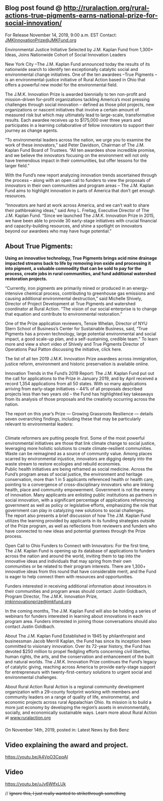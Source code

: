 ## Blog post found @  http://ruralaction.org/rural-actions-true-pigments-earns-national-prize-for-social-innovation/

For Release November 14, 2019, 9:00 a.m. EST
Contact: JMKInnovationPrize@JMKFund.org

Environmental Justice Initiative Selected by J.M. Kaplan Fund from 1,300+ Ideas, Joins Nationwide Cohort of Social Innovation Leaders

New York City –The J.M. Kaplan Fund announced today the results of its nationwide search to identify ten exceptionally catalytic social and environmental change initiatives. One of the ten awardees –True Pigments – is an environmental-justice initiative of Rural Action based in Ohio that offers a powerful new model for the environmental field.

The J.M.K. Innovation Prize is awarded biennially to ten non-profit and mission-driven for-profit organizations tackling America’s most pressing challenges through social innovation – defined as those pilot projects, new organizations or nascent initiatives that involve a certain amount of measured risk but which may ultimately lead to large-scale, transformative results.  Each awardee receives up to $175,000 over three years and participates in a learning collaborative of fellow innovators to support their journey as change agents.  

“To environmental leaders across the nation, we urge you to examine the work of these innovators,” said Peter Davidson, Chairman of The J.M. Kaplan Fund Board of Trustees. “All ten awardees show incredible promise, and we believe the innovators focusing on the environment will not only have tremendous impact in their communities, but offer lessons for the larger field.” 

With the Fund’s new report analyzing innovation trends ascertained through the process – along with an open call to funders to view the proposals of innovators in their own communities and program areas – The J.M. Kaplan Fund aims to highlight innovation in parts of America that don’t get enough resources.

“Innovators are hard at work across America, and we can’t wait to share their pathbreaking ideas,” said Amy L. Freitag, Executive Director of The J.M. Kaplan Fund.  “Since we launched The J.M.K. Innovation Prize in 2015, we have been able to provide 30 early-stage initiatives with crucial financial and capacity-building resources, and shine a spotlight on innovators beyond our awardees who may have huge potential.”


## About True Pigments: 
**Using an innovative technology, True Pigments brings acid mine drainage impacted streams back to life by removing iron oxide and processing it into pigment, a valuable commodity that can be sold to pay for the process, create jobs in rural communities, and fund additional watershed restoration projects.**

“Currently, iron pigments are primarily mined or produced in an energy-intensive chemical process, contributing to greenhouse gas emissions and causing additional environmental destruction,” said Michelle Shively, Director of Project Development at True Pigments and watershed coordinator at Rural Action. “The vision of our social enterprise is to change that equation and contribute to environmental restoration.”  

One of the Prize application reviewers, Tensie Whelan, Director of NYU Stern School of Business’s Center for Sustainable Business, said, “True Pigments has a proven technology, large potential environmental and social impact, a good scale-up plan, and a self-sustaining, credible team.” To learn more and view a short video of Shively and True Pigments Director of Operations Paul Patton discussing the initiative, click here. 

The list of all ten 2019 J.M.K. Innovation Prize awardees across immigration, justice reform, environment and historic preservation is available online. 

Innovation Trends in the Fund’s 2019 Report:
The J.M. Kaplan Fund put out the call for applications to the Prize in January 2019, and by April received a record 1,354 applications from all 50 states. With so many applications arriving from early-stage initiatives – 44% of all proposals described projects less than two years old – the Fund has highlighted key takeaways from its analysis of those proposals and the creativity occurring across the nation. 

The report on this year’s Prize — Growing Grassroots Resilience — details seven overarching findings, including these that may be particularly relevant to environmental leaders:
##
Climate reformers are putting people first. Some of the most powerful environmental initiatives are those that link climate change to social justice, leveraging more holistic solutions to create climate-resilient communities. 
Waste can be reimagined as a source of community value. Among places scarred by environmental injustice, innovators are digging deeply into the waste stream to restore ecologies and rebuild economies.  
Public health initiatives are being reframed as social medicine. Across the Fund’s program areas of social justice, the environment and heritage conservation, more than 1 in 5 applicants referenced health or health care, pointing to a convergence of cross-disciplinary innovators who are linking health, place and community empowerment.
Government is not the enemy of innovation. Many applicants are enlisting public institutions as partners in social innovation, with a significant percentage of applications referencing government as well as policy or legislative efforts, emphasizing the role that government can play in catalyzing new solutions to social challenges.  
The report also presents a brief discussion of how The J.M. Kaplan Fund utilizes the learning provided by applicants in its funding strategies outside of the Prize program, as well as reflections from reviewers and funders who have connected to new ideas and potential grantees through the Prize process. 

Open Call to Ohio Funders to Connect with Innovators:
For the first time, The J.M. Kaplan Fund is opening up its database of applications to funders across the nation and around the world, inviting them to tap into the innovative ideas and individuals that may spring from their own communities or be related to their program interests. There are 1,300+ innovative ideas from this round that have considerable merit, and the Fund is eager to help connect them with resources and opportunities.  

Funders interested in receiving additional information about innovators in their communities and program areas should contact: Justin Goldbach, Program Director, The J.M.K. Innovation Prize, jmkinnovationprize@jmkfund.org

In the coming months, The J.M. Kaplan Fund will also be holding a series of webinars for funders interested in learning about innovations in each program area. Funders interested in joining those conversations should also contact Justin Goldbach. 

About The J.M. Kaplan Fund
Established in 1945 by philanthropist and businessman Jacob Merrill Kaplan, the Fund has since its inception been committed to visionary innovation. Over its 72-year history, the Fund has devoted $250 million to propel fledgling efforts concerning civil liberties, human rights, the arts, and the conservation and enhancement of the built and natural worlds. The J.M.K. Innovation Prize continues the Fund’s legacy of catalytic giving, reaching across America to provide early-stage support for entrepreneurs with twenty-first-century solutions to urgent social and environmental challenges.  

About Rural Action
Rural Action is a regional community development organization with a 29-county footprint working with members and community leaders on a range of quality of life, environmental, and economic projects across rural Appalachian Ohio. Its mission is to build a more just economy by developing the region’s assets in environmentally, socially, and economically sustainable ways. Learn more about Rural Action at www.ruralaction.org

###

On November 14th, 2019, posted in: Latest News by Bob Benz

## Video explaining the award and project.
https://youtu.be/A4VpO3CpqAI

## Video 
https://youtu.be/uJv6WtfxLUk

// ~~Ignore this, I just really wanted to strikethrough something~~

